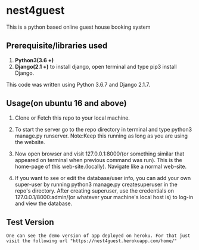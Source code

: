 # nest4guest
This is a python based online guest house booking system
## Prerequisite/libraries used
  1. **Python3(3.6 +)**
  2. **Django(2.1 +)** to install django, open terminal and type pip3 install Django.    

This code was written using Python 3.6.7 and Django 2.1.7.

## Usage(on ubuntu 16 and above)
  1. Clone or Fetch this repo to your local machine.
  2. To start the server go to the repo directory in terminal and type python3 manage.py runserver. Note:Keep this running as long as you are using the website.
  3. Now open browser and visit 127.0.0.1:8000/(or something similar that appeared on terminal when previous command was run).       This is the home-page of this web-site.(locally).
    Navigate like a normal web-site.

  4. If you want to see or edit the database/user info, you can add your own super-user by running python3 manage.py createsuperuser in the repo's directory. After creating superuser, use the credentials on 127.0.0.1/8000:admin/(or whatever your machine's local host is) to log-in and view the database.

## Test Version

	One can see the demo version of app deployed on heroku. For that just visit the following url "https://nest4guest.herokuapp.com/home/"